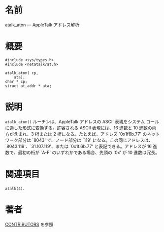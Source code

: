 # 名前

atalk_aton — AppleTalk アドレス解析

# 概要

    #include <sys/types.h>
    #include <netatalk/at.h>

    atalk_aton(	cp, 	 
        ata);	 
    char * cp;
    struct at_addr * ata;

# 説明

`atalk_aton()` ルーチンは、AppleTalk アドレスの ASCII 表現をシステム コールに適した形式に変換する。許容される
ASCII 表現には、16 進数と 10 進数の両方が含まれ、3 桁または 2 桁になる。たとえば、アドレス \`0x1f6b.77'
のネットワーク部分は \`8043' で、ノード部分は \`119'
になる。この同じアドレスは、\`8043.119'、\`31.107.119'、または \`0x1f.6b.77' と表記できる。アドレスが 16
進数で、最初の桁が \`A-F' のいずれかである場合、先頭の \`0x' が 10 進数は冗長。

# 関連項目

`atalk(4)`.

# 著者

[CONTRIBUTORS](https://netatalk.io/contributors) を参照

